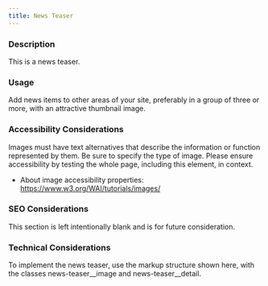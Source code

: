 ```yaml
---
title: News Teaser
---
```


### Description
This is a news teaser.

### Usage
Add news items to other areas of your site, preferably in a group of three or more, with an attractive thumbnail image.

### Accessibility Considerations
Images must have text alternatives that describe the information or function represented by them. Be sure to specify the type of image. Please ensure accessibility by testing the whole page, including this element, in context.

* About image accessibility properties: https://www.w3.org/WAI/tutorials/images/

### SEO Considerations
This section is left intentionally blank and is for future consideration.

### Technical Considerations
To implement the news teaser, use the markup structure shown here, with the classes news-teaser__image and news-teaser__detail.
